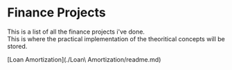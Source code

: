 # Finance Projects
This is a list of all the finance projects i've done.  
This is where the practical implementation of the theoritical concepts will be stored.

[Loan Amortization](./Loan\ Amortization/readme.md)
